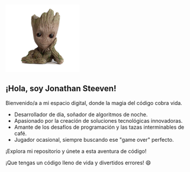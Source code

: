 <img src="https://github.com/JonStn/JonStn/blob/main/Baby-Groot-Transparent.png?raw=true" alt="Imagen decorativa de tu perfil" width="200">

## ¡Hola, soy Jonathan Steeven!

Bienvenido/a a mi espacio digital, donde la magia del código cobra vida.

- Desarrollador de día, soñador de algoritmos de noche.
- Apasionado por la creación de soluciones tecnológicas innovadoras.
- Amante de los desafíos de programación y las tazas interminables de café.
- Jugador ocasional, siempre buscando ese "game over" perfecto.

¡Explora mi repositorio y únete a esta aventura de código!

¡Que tengas un código lleno de vida y divertidos errores! 😄
